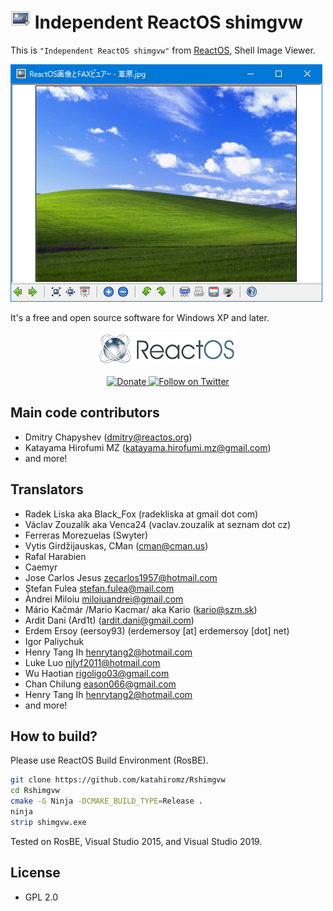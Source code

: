 # ![](img/shimgvw-32x32.png) Independent ReactOS shimgvw

This is `"Independent ReactOS shimgvw"` from [ReactOS](https://reactos.org/), Shell Image Viewer.

![(The screenshot)](img/screenshot.png)

It's a free and open source software for Windows XP and later.

<p align=center>
  <a href="https://reactos.org/">
    <img alt="ReactOS" src="img/reactos-225x54.png">
  </a>
</p>

<p align=center>
  <a href="https://reactos.org/donate/">
    <img alt="Donate" src="https://img.shields.io/badge/%24-donate-E44E4A.svg">
  </a>
  <a href="https://twitter.com/reactos">
    <img alt="Follow on Twitter" src="https://img.shields.io/twitter/follow/reactos.svg?style=social&label=Follow%20%40reactos">
  </a>
</p>

## Main code contributors

- Dmitry Chapyshev (dmitry@reactos.org)
- Katayama Hirofumi MZ (katayama.hirofumi.mz@gmail.com)
- and more!

## Translators

- Radek Liska aka Black_Fox (radekliska at gmail dot com)
- Václav Zouzalík aka Venca24 (vaclav.zouzalik at seznam dot cz)
- Ferreras Morezuelas (Swyter)
- Vytis Girdžijauskas, CMan (cman@cman.us)
- Rafal Harabien
- Caemyr
- Jose Carlos Jesus zecarlos1957@hotmail.com
- Ștefan Fulea <stefan.fulea@mail.com>
- Andrei Miloiu <miloiuandrei@gmail.com>
- Mário Kačmár /Mario Kacmar/ aka Kario (kario@szm.sk)
- Ardit Dani (Ard1t) (ardit.dani@gmail.com)
- Erdem Ersoy (eersoy93) (erdemersoy [at] erdemersoy [dot] net)
- Igor Paliychuk
- Henry Tang Ih <henrytang2@hotmail.com>
- Luke Luo <njlyf2011@hotmail.com>
- Wu Haotian <rigoligo03@gmail.com>
- Chan Chilung <eason066@gmail.com>
- Henry Tang Ih <henrytang2@hotmail.com>
- and more!

## How to build?

Please use ReactOS Build Environment (RosBE).

```bash
git clone https://github.com/katahiromz/Rshimgvw
cd Rshimgvw
cmake -G Ninja -DCMAKE_BUILD_TYPE=Release .
ninja
strip shimgvw.exe
```

Tested on RosBE, Visual Studio 2015, and Visual Studio 2019.

## License

- GPL 2.0
